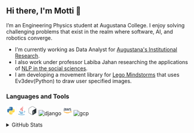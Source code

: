 ## Hi there, I'm Motti 👋

I&rsquo;m an Engineering Physics student at Augustana College. I enjoy solving challenging problems that exist in the realm where software, AI, and robotics converge.

- I'm currently working as Data Analyst for [Augustana's Institutional Research][Augustana's Institutional Research].
- I also work under professor Labiba Jahan researching the applications of [NLP in the social sciences][NLP in the social sciences].
- I am developing a movement library for [Lego Mindstorms][Lego] that uses Ev3dev(Python) to draw user specified images.

### Languages and Tools

<p align="left">
<img src="https://raw.githubusercontent.com/devicons/devicon/master/icons/python/python-original.svg" alt="python" width="25" height="25" />
<img src="https://github.com/devicons/devicon/blob/master/icons/java/java-original.svg" alt="java" width="25" height="25" />
<img src="https://github.com/devicons/devicon/blob/master/icons/bash/bash-original.svg" alt="bash" width="25" height="25" />
<img src="https://cdn.jsdelivr.net/gh/devicons/devicon/icons/django/django-plain.svg" alt="django" width="25" height="25" />          
<img src="https://raw.githubusercontent.com/github/explore/80688e429a7d4ef2fca1e82350fe8e3517d3494d/topics/aws/aws.png" alt="aws" width="25" height="25" />
<img src="https://www.vectorlogo.zone/logos/google_cloud/google_cloud-icon.svg" alt="gcp" width="25" height="25" />
</p>

<details>
  <summary>GitHub Stats</summary>
  <p align="center">
    <img src="https://github-readme-streak-stats.herokuapp.com?user=morevolution&theme=github-dark-blue&hide_border=true" alt="Github streak" class=/>
  </p>
  
  <p align="center">
    <img alt="MoRevolution's GitHub Stats" src="https://github-readme-stats.vercel.app/api?username=morevolution&show_icons=true&hide_border=true" />
    <img height="195" src="https://github-readme-stats.vercel.app/api/top-langs/?username=morevolution" />
  </p>
</details>

[Augustana's Institutional Research]: https://www.augustana.edu/academics/institutional-research
[NLP in the social sciences]: https://github.com/NLP-in-the-Social-Sciences
[Lego]: https://github.com/MoRevolution/RobotArtDemo.git
